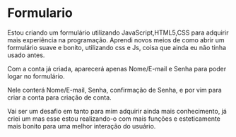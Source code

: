 # Formulario

    
 Estou criando um formulário utilizando JavaScript,HTML5,CSS para adquirir mais experiência na programação. Aprendi novos meios de como abrir um formulário suave e bonito, utilizando css e Js, coisa que ainda eu não tinha usado antes.

 Com a conta já criada, aparecerá apenas Nome/E-mail e Senha para poder logar no formulário.

 Nele conterá Nome/E-mail, Senha, confirmação de Senha, e por vim para criar a conta para criação de conta.

Vai ser um desafio em tanto para mim adquirir ainda mais conhecimento, já criei um mas esse estou realizando-o com mais funções e esteticamente mais bonito para uma melhor interação do  usuário.